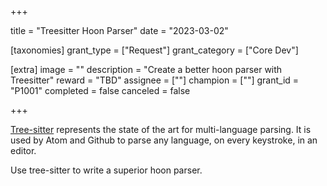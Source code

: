 +++

title = "Treesitter Hoon Parser"
date = "2023-03-02"

[taxonomies]
grant_type = ["Request"]
grant_category = ["Core Dev"]

[extra]
image = ""
description = "Create a better hoon parser with Treesitter"
reward = "TBD"
assignee = [""]
champion = [""]
grant_id = "P1001"
completed = false
canceled = false

+++

[Tree-sitter](https://github.com/tree-sitter/tree-sitter) represents the state of the art for multi-language parsing. It is used by Atom and Github to parse any language, on every keystroke, in an editor.

Use tree-sitter to write a superior hoon parser.
